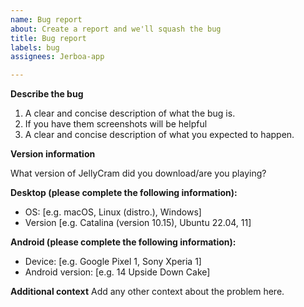 ```yaml
---
name: Bug report
about: Create a report and we'll squash the bug
title: Bug report
labels: bug
assignees: Jerboa-app

---
```


**Describe the bug**

1. A clear and concise description of what the bug is. 
2. If you have them screenshots will be helpful
3. A clear and concise description of what you expected to happen.

**Version information**

What version of JellyCram did you download/are you playing?

**Desktop (please complete the following information):**
 - OS: [e.g. macOS, Linux (distro.), Windows]
 - Version [e.g. Catalina (version 10.15), Ubuntu 22.04, 11]

**Android (please complete the following information):**
 - Device: [e.g. Google Pixel 1, Sony Xperia 1]
 - Android version: [e.g. 14  Upside Down Cake]

**Additional context**
Add any other context about the problem here.
